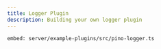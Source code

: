 ```yaml
---
title: Logger Plugin
description: Building your own logger plugin
---
```


`embed: server/example-plugins/src/pino-logger.ts`